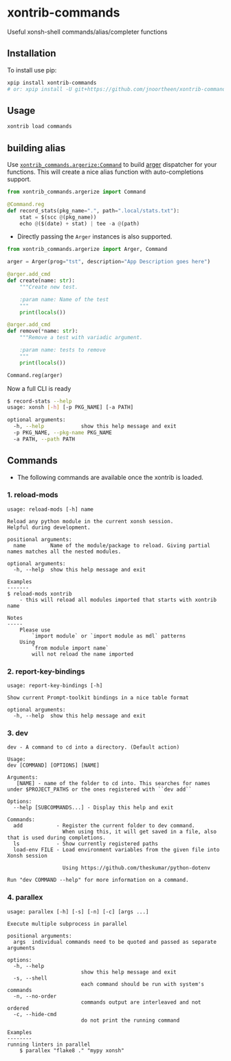 # xontrib-commands

Useful xonsh-shell commands/alias/completer functions

## Installation

To install use pip:

``` bash
xpip install xontrib-commands
# or: xpip install -U git+https://github.com/jnoortheen/xontrib-commands
```

## Usage

``` bash
xontrib load commands
```

## building alias

Use [`xontrib_commands.argerize:Command`](https://github.com/jnoortheen/xontrib-commands/blob/1bf016e08f192478c6322b2a859ae48567372bdb/xontrib_commands/argerize.py#L21) 
to build [arger](https://github.com/jnoortheen/arger) dispatcher
for your functions. This will create a nice alias function with auto-completions support.

```py
from xontrib_commands.argerize import Command

@Command.reg
def record_stats(pkg_name=".", path=".local/stats.txt"):
    stat = $(scc @(pkg_name))
    echo @($(date) + stat) | tee -a @(path)
```

- Directly passing the `Arger` instances is also supported. 

```py
from xontrib_commands.argerize import Arger, Command

arger = Arger(prog="tst", description="App Description goes here")

@arger.add_cmd
def create(name: str):
    """Create new test.

    :param name: Name of the test
    """
    print(locals())

@arger.add_cmd
def remove(*name: str):
    """Remove a test with variadic argument.

    :param name: tests to remove
    """
    print(locals())

Command.reg(arger)
```

Now a full CLI is ready
```sh
$ record-stats --help                                                                        
usage: xonsh [-h] [-p PKG_NAME] [-a PATH]

optional arguments:
  -h, --help            show this help message and exit
  -p PKG_NAME, --pkg-name PKG_NAME
  -a PATH, --path PATH
```

## Commands

- The following commands are available once the xontrib is loaded.

### 1. reload-mods

```
usage: reload-mods [-h] name

Reload any python module in the current xonsh session.
Helpful during development.

positional arguments:
  name        Name of the module/package to reload. Giving partial names matches all the nested modules.

optional arguments:
  -h, --help  show this help message and exit

Examples
-------
$ reload-mods xontrib
    - this will reload all modules imported that starts with xontrib name

Notes
-----
    Please use
        `import module` or `import module as mdl` patterns
    Using
        `from module import name`
        will not reload the name imported

```  
          

### 2. report-key-bindings

```
usage: report-key-bindings [-h]

Show current Prompt-toolkit bindings in a nice table format

optional arguments:
  -h, --help  show this help message and exit

```  
          

### 3. dev

```
dev - A command to cd into a directory. (Default action)

Usage:
dev [COMMAND] [OPTIONS] [NAME]

Arguments:
   [NAME] - name of the folder to cd into. This searches for names under $PROJECT_PATHS or the ones registered with ``dev add``

Options:
  --help [SUBCOMMANDS...] - Display this help and exit

Commands:
  add           - Register the current folder to dev command.
                  When using this, it will get saved in a file, also that is used during completions.
  ls            - Show currently registered paths
  load-env FILE - Load environment variables from the given file into Xonsh session
                  
                  Using https://github.com/theskumar/python-dotenv

Run "dev COMMAND --help" for more information on a command.

```  

### 4. parallex

```
usage: parallex [-h] [-s] [-n] [-c] [args ...]

Execute multiple subprocess in parallel

positional arguments:
  args  individual commands need to be quoted and passed as separate arguments

options:
  -h, --help
                        show this help message and exit
  -s, --shell
                        each command should be run with system's commands
  -n, --no-order
                        commands output are interleaved and not ordered
  -c, --hide-cmd
                        do not print the running command

Examples
--------
running linters in parallel
    $ parallex "flake8 ." "mypy xonsh"
```
